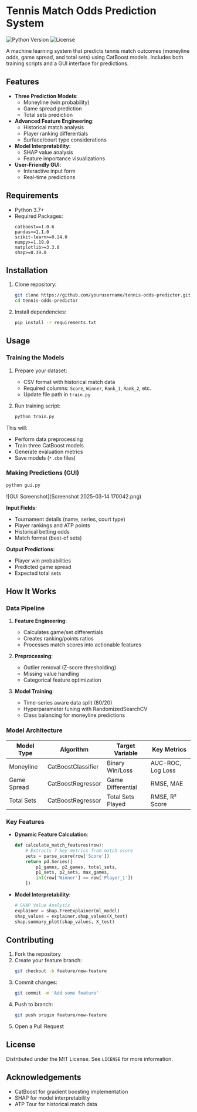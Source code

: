 # Tennis Match Odds Prediction System

![Python Version](https://img.shields.io/badge/python-3.7%2B-blue)
![License](https://img.shields.io/badge/license-MIT-green)

A machine learning system that predicts tennis match outcomes (moneyline odds, game spread, and total sets) using CatBoost models. Includes both training scripts and a GUI interface for predictions.

## Features

- **Three Prediction Models**:
  - Moneyline (win probability)
  - Game spread prediction
  - Total sets prediction
- **Advanced Feature Engineering**:
  - Historical match analysis
  - Player ranking differentials
  - Surface/court type considerations
- **Model Interpretability**:
  - SHAP value analysis
  - Feature importance visualizations
- **User-Friendly GUI**:
  - Interactive input form
  - Real-time predictions

## Requirements

- Python 3.7+
- Required Packages:
  ```text
  catboost==1.0.6
  pandas>=1.1.0
  scikit-learn>=0.24.0
  numpy>=1.19.0
  matplotlib>=3.3.0
  shap>=0.39.0
## Installation

1. Clone repository:
   ```bash
   git clone https://github.com/yourusername/tennis-odds-predictor.git
   cd tennis-odds-predictor
   ```

2. Install dependencies:
   ```bash
   pip install -r requirements.txt
   ```

## Usage

### Training the Models

1. Prepare your dataset:
   - CSV format with historical match data
   - Required columns: `Score`, `Winner`, `Rank_1`, `Rank_2`, etc.
   - Update file path in `train.py`

2. Run training script:
   ```bash
   python train.py
   ```

This will:
- Perform data preprocessing
- Train three CatBoost models
- Generate evaluation metrics
- Save models (`*.cbm` files)

### Making Predictions (GUI)

```bash
python gui.py
```

![GUI Screenshot](Screenshot 2025-03-14 170042.png)

**Input Fields**:
- Tournament details (name, series, court type)
- Player rankings and ATP points
- Historical betting odds
- Match format (best-of sets)

**Output Predictions**:
- Player win probabilities
- Predicted game spread
- Expected total sets

## How It Works

### Data Pipeline

1. **Feature Engineering**:
   - Calculates game/set differentials
   - Creates ranking/points ratios
   - Processes match scores into actionable features

2. **Preprocessing**:
   - Outlier removal (Z-score thresholding)
   - Missing value handling
   - Categorical feature optimization

3. **Model Training**:
   - Time-series aware data split (80/20)
   - Hyperparameter tuning with RandomizedSearchCV
   - Class balancing for moneyline predictions

### Model Architecture

| Model Type       | Algorithm          | Target Variable       | Key Metrics            |
|------------------|--------------------|-----------------------|------------------------|
| Moneyline        | CatBoostClassifier | Binary Win/Loss       | AUC-ROC, Log Loss      |
| Game Spread      | CatBoostRegressor  | Game Differential     | RMSE, MAE              |
| Total Sets       | CatBoostRegressor  | Total Sets Played     | RMSE, R² Score         |

### Key Features

- **Dynamic Feature Calculation**:
  ```python
  def calculate_match_features(row):
      # Extracts 7 key metrics from match score
      sets = parse_score(row['Score'])
      return pd.Series([
          p1_games, p2_games, total_sets,
          p1_sets, p2_sets, max_games,
          int(row['Winner'] == row['Player_1'])
      ])
  ```

- **Model Interpretability**:
  ```python
  # SHAP Value Analysis
  explainer = shap.TreeExplainer(ml_model)
  shap_values = explainer.shap_values(X_test)
  shap.summary_plot(shap_values, X_test)
  ```

## Contributing

1. Fork the repository
2. Create your feature branch:
   ```bash
   git checkout -b feature/new-feature
   ```
3. Commit changes:
   ```bash
   git commit -m 'Add some feature'
   ```
4. Push to branch:
   ```bash
   git push origin feature/new-feature
   ```
5. Open a Pull Request

## License

Distributed under the MIT License. See `LICENSE` for more information.

## Acknowledgements

- CatBoost for gradient boosting implementation
- SHAP for model interpretability
- ATP Tour for historical match data
